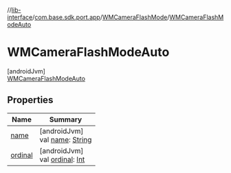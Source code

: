 //[lib-interface](../../../../index.md)/[com.base.sdk.port.app](../../index.md)/[WMCameraFlashMode](../index.md)/[WMCameraFlashModeAuto](index.md)

# WMCameraFlashModeAuto

[androidJvm]\
[WMCameraFlashModeAuto](index.md)

## Properties

| Name | Summary |
|---|---|
| [name](index.md#-372974862%2FProperties%2F-721212597) | [androidJvm]<br>val [name](index.md#-372974862%2FProperties%2F-721212597): [String](https://kotlinlang.org/api/latest/jvm/stdlib/kotlin/-string/index.html) |
| [ordinal](index.md#-739389684%2FProperties%2F-721212597) | [androidJvm]<br>val [ordinal](index.md#-739389684%2FProperties%2F-721212597): [Int](https://kotlinlang.org/api/latest/jvm/stdlib/kotlin/-int/index.html) |
